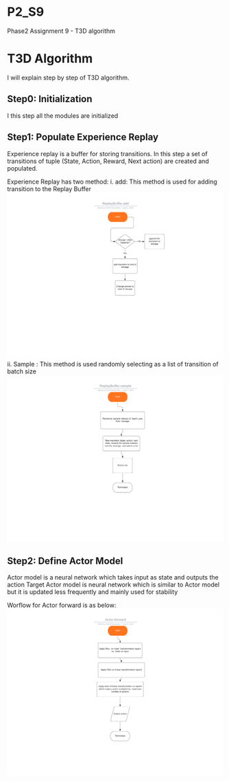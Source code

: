 # P2_S9
Phase2 Assignment 9 - T3D algorithm

# T3D Algorithm

I will explain step by step of T3D algorithm. 

## Step0: Initialization

I this step all the modules are initialized

## Step1: Populate Experience Replay

Experience replay is a buffer for storing transitions. In this step a set of transitions of tuple (State, Action, Reward, Next action) are created and populated. 

Experience Replay has two method:
i. add: This method is used for adding transition to the Replay Buffer 
![ReplayBuffer Add](/ReplayBuffer.add.png)
ii. Sample : This method is used randomly selecting as a list of transition of batch size
![ReplayBuffer sample](/ReplayBuffer.sample.png)

## Step2: Define Actor Model

Actor model is a neural network which takes input as state and outputs the action
Target Actor model is neural network which is similar to Actor model but it is updated less frequently and mainly used for stability

Worflow for Actor forward is as below:
![Actor Model](/Actor.forward.png)


